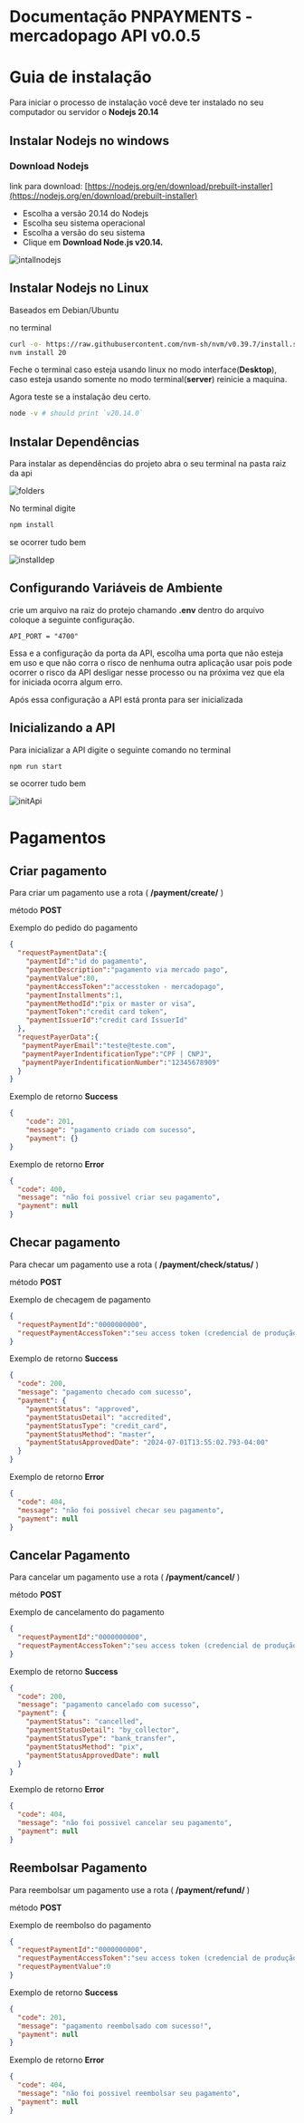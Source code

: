 # Documentação PNPAYMENTS - mercadopago API  v0.0.5

# Guia de instalação

Para iniciar o processo de instalação você deve ter instalado no seu computador ou servidor o **Nodejs 20.14**

## Instalar Nodejs no windows

### Download Nodejs

link para download: [https://nodejs.org/en/download/prebuilt-installer](https://nodejs.org/en/download/prebuilt-installer)

- Escolha a versão 20.14 do Nodejs
- Escolha seu sistema operacional
- Escolha a versão do seu sistema
- Clique em **Download Node.js v20.14.**

![intallnodejs](./images/installnode.png)

## Instalar Nodejs no Linux

Baseados em Debian/Ubuntu

no terminal

```bash
curl -o- https://raw.githubusercontent.com/nvm-sh/nvm/v0.39.7/install.sh | bash
nvm install 20
```

Feche o terminal caso esteja usando linux no modo interface(**Desktop**), caso esteja usando somente no modo terminal(**server**) reinicie a maquina.

Agora teste se a instalação deu certo.

```bash
node -v # should print `v20.14.0` 
```

## Instalar Dependências

Para instalar as dependências do projeto abra o seu terminal na pasta raiz da api    

![folders](./images/folder.png)

No terminal digite

```bash
npm install
```

se ocorrer tudo bem 

![installdep](./images/install-dependencies.png)

## Configurando Variáveis de Ambiente

crie um arquivo na raiz do protejo chamando **.env** dentro do arquivo coloque a seguinte configuração.

```
API_PORT = "4700"
```

Essa e a configuração da porta da API, escolha uma porta que não esteja em uso e que não corra o risco de nenhuma outra aplicação usar pois pode ocorrer o risco da API desligar nesse processo ou na próxima vez que ela for iniciada ocorra algum erro.

Após essa configuração a API está pronta para ser inicializada

## Inicializando a API

Para inicializar a API digite o seguinte comando no terminal 

```bash
npm run start
```

se ocorrer tudo bem

![initApi](./images/init.png)

# Pagamentos



## Criar pagamento

Para criar um pagamento use a rota ( **/payment/create/** )

método **POST**

Exemplo do pedido do pagamento 

```json
{
  "requestPaymentData":{
    "paymentId":"id do pagamento",
    "paymentDescription":"pagamento via mercado pago",
    "paymentValue":80,
    "paymentAccessToken":"accesstoken - mercadopago",
    "paymentInstallments":1,
    "paymentMethodId":"pix or master or visa",
    "paymentToken":"credit card token",
   	"paymentIssuerId":"credit card IssuerId"
  },
  "requestPayerData":{
   "paymentPayerEmail":"teste@teste.com",
   "paymentPayerIndentificationType":"CPF | CNPJ",
   "paymentPayerIndentificationNumber":"12345678909"
  }
}
```
Exemplo de retorno **Success**

```json
{
    "code": 201,
    "message": "pagamento criado com sucesso",
    "payment": {}
}
```

Exemplo de retorno **Error**

```json
{
  "code": 400,
  "message": "não foi possivel criar seu pagamento",
  "payment": null
}
```

## Checar pagamento

Para checar um pagamento use a rota ( **/payment/check/status/** )

método **POST**

Exemplo de checagem de pagamento

```json
{
  "requestPaymentId":"0000000000",
  "requestPaymentAccessToken":"seu access token (credencial de produção)"
}
```

Exemplo de retorno **Success**

```json
{
  "code": 200,
  "message": "pagamento checado com sucesso",
  "payment": {
    "paymentStatus": "approved",
    "paymentStatusDetail": "accredited",
    "paymentStatusType": "credit_card",
    "paymentStatusMethod": "master",
    "paymentStatusApprovedDate": "2024-07-01T13:55:02.793-04:00"
  }
}
```

Exemplo de retorno **Error**

```json
{
  "code": 404,
  "message": "não foi possivel checar seu pagamento",
  "payment": null
}
```


## Cancelar Pagamento

Para cancelar um pagamento use a rota ( **/payment/cancel/** )

método **POST**

Exemplo de cancelamento do pagamento

```json
{
  "requestPaymentId":"0000000000",
  "requestPaymentAccessToken":"seu access token (credencial de produção)"
}
```

Exemplo de retorno **Success**

```json
{
  "code": 200,
  "message": "pagamento cancelado com sucesso",
  "payment": {
    "paymentStatus": "cancelled",
    "paymentStatusDetail": "by_collector",
    "paymentStatusType": "bank_transfer",
    "paymentStatusMethod": "pix",
    "paymentStatusApprovedDate": null
  }
}
```

Exemplo de retorno **Error**

```json
{
  "code": 404,
  "message": "não foi possivel cancelar seu pagamento",
  "payment": null
}
```
## Reembolsar Pagamento

Para reembolsar um pagamento use a rota ( **/payment/refund/** )

método **POST**

Exemplo de reembolso do pagamento

```json
{
  "requestPaymentId":"0000000000",
  "requestPaymentAccessToken":"seu access token (credencial de produção)",
  "requestPaymentValue":0
}
```

Exemplo de retorno **Success**

```json
{
  "code": 201,
  "message": "pagamento reembolsado com sucesso!",
  "payment": null
}
```

Exemplo de retorno **Error**

```json
{
  "code": 404,
  "message": "não foi possivel reembolsar seu pagamento",
  "payment": null
}
```

